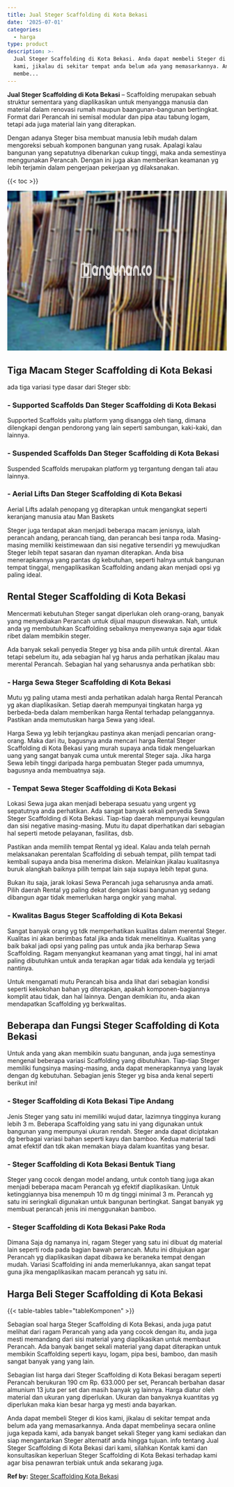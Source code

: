 ```yaml
---
title: Jual Steger Scaffolding di Kota Bekasi
date: '2025-07-01'
categories:
  - harga
type: product
description: >-
  Jual Steger Scaffolding di Kota Bekasi. Anda dapat membeli Steger di kios
  kami, jikalau di sekitar tempat anda belum ada yang memasarkannya. Anda dapat
  membe...
---
```


**Jual Steger Scaffolding di Kota Bekasi** – Scaffolding merupakan sebuah struktur sementara yang diaplikasikan untuk menyangga manusia dan material dalam renovasi rumah maupun baangunan-bangunan bertingkat. Format dari Perancah ini semisal modular dan pipa atau tabung logam, tetapi ada juga material lain yang diterapkan.

Dengan adanya Steger bisa membuat manusia lebih mudah dalam mengoreksi sebuah komponen bangunan yang rusak. Apalagi kalau bangunan yang sepatutnya dibenarkan cukup tinggi, maka anda semestinya menggunakan Perancah. Dengan ini juga akan memberikan keamanan yg lebih terjamin dalam pengerjaan pekerjaan yg dilaksanakan.

{{< toc >}}

![Jual Steger Scaffolding di Kota Bekasi](/images/sewa-scaffolding-steger-14.png)

## Tiga Macam Steger Scaffolding di Kota Bekasi

ada tiga variasi type dasar dari Steger sbb:

### \- Supported Scaffolds Dan Steger Scaffolding di Kota Bekasi

Supported Scaffolds yaitu platform yang disangga oleh tiang, dimana dilengkapi dengan pendorong yang lain seperti sambungan, kaki-kaki, dan lainnya.

### \- Suspended Scaffolds Dan Steger Scaffolding di Kota Bekasi

Suspended Scaffolds merupakan platform yg tergantung dengan tali atau lainnya.

### \- Aerial Lifts Dan Steger Scaffolding di Kota Bekasi

Aerial Lifts adalah penopang yg diterapkan untuk mengangkat seperti keranjang manusia atau Man Baskets

Steger juga terdapat akan menjadi beberapa macam jenisnya, ialah perancah andang, perancah tiang, dan perancah besi tanpa roda. Masing-masing memiliki keistimewaan dan sisi negative tersendiri yg mewujudkan Steger lebih tepat sasaran dan nyaman diterapkan. Anda bisa menerapkannya yang pantas dg kebutuhan, seperti halnya untuk bangunan tempat tinggal, mengaplikasikan Scaffolding andang akan menjadi opsi yg paling ideal.

## Rental Steger Scaffolding di Kota Bekasi

Mencermati kebutuhan Steger sangat diperlukan oleh orang-orang, banyak yang menyediakan Perancah untuk dijual maupun disewakan. Nah, untuk anda yg membutuhkan Scaffolding sebaiknya menyewanya saja agar tidak ribet dalam membikin steger.

Ada banyak sekali penyedia Steger yg bisa anda pilih untuk dirental. Akan tetapi sebelum itu, ada sebagian hal yg harus anda perhatikan jikalau mau merental Perancah. Sebagian hal yang seharusnya anda perhatikan sbb:

### \- Harga Sewa Steger Scaffolding di Kota Bekasi

Mutu yg paling utama mesti anda perhatikan adalah harga Rental Perancah yg akan diaplikasikan. Setiap daerah mempunyai tingkatan harga yg berbeda-beda dalam memberikan harga Rental terhadap pelanggannya. Pastikan anda memutuskan harga Sewa yang ideal.

Harga Sewa yg lebih terjangkau pastinya akan menjadi pencarian orang-orang. Maka dari itu, bagusnya anda mencari harga Rental Steger Scaffolding di Kota Bekasi yang murah supaya anda tidak mengeluarkan uang yang sangat banyak cuma untuk merental Steger saja. Jika harga Sewa lebih tinggi daripada harga pembuatan Steger pada umumnya, bagusnya anda membuatnya saja.

### \- Tempat Sewa Steger Scaffolding di Kota Bekasi

Lokasi Sewa juga akan menjadi beberapa sesuatu yang urgent yg sepatutnya anda perhatikan. Ada sangat banyak sekali penyedia Sewa Steger Scaffolding di Kota Bekasi. Tiap-tiap daerah mempunyai keunggulan dan sisi negative masing-masing. Mutu itu dapat diperhatikan dari sebagian hal seperti metode pelayanan, fasilitas, dsb.

Pastikan anda memilih tempat Rental yg ideal. Kalau anda telah pernah melaksanakan perentalan Scaffolding di sebuah tempat, pilih tempat tadi kembali supaya anda bisa menerima diskon. Melainkan jikalau kualitasnya buruk alangkah baiknya pilih tempat lain saja supaya lebih tepat guna.

Bukan itu saja, jarak lokasi Sewa Perancah juga seharusnya anda amati. Pilih daerah Rental yg paling dekat dengan lokasi bangunan yg sedang dibangun agar tidak memerlukan harga ongkir yang mahal.

### \- Kwalitas Bagus Steger Scaffolding di Kota Bekasi

Sangat banyak orang yg tdk memperhatikan kualitas dalam merental Steger. Kualitas ini akan berimbas fatal jika anda tidak menelitinya. Kualitas yang baik bakal jadi opsi yang paling pas untuk anda jika berharap Sewa Scaffolding. Ragam menyangkut keamanan yang amat tinggi, hal ini amat paling dibutuhkan untuk anda terapkan agar tidak ada kendala yg terjadi nantinya.

Untuk mengamati mutu Perancah bisa anda lihat dari sebagian kondisi seperti kekokohan bahan yg diterapkan, apakah komponen-bagiannya komplit atau tidak, dan hal lainnya. Dengan demikian itu, anda akan mendapatkan Scaffolding yg berkwalitas.

## Beberapa dan Fungsi Steger Scaffolding di Kota Bekasi

Untuk anda yang akan membikin suatu bangunan, anda juga semestinya mengenal beberapa variasi Scaffolding yang dibutuhkan. Tiap-tiap Steger memiliki fungsinya masing-masing, anda dapat menerapkannya yang layak dengan dg kebutuhan. Sebagian jenis Steger yg bisa anda kenal seperti berikut ini!

### \- Steger Scaffolding di Kota Bekasi Tipe Andang

Jenis Steger yang satu ini memiliki wujud datar, lazimnya tingginya kurang lebih 3 m. Beberapa Scaffolding yang satu ini yang digunakan untuk bangunan yang mempunyai ukuran rendah. Steger anda dapat diciptakan dg berbagai variasi bahan seperti kayu dan bamboo. Kedua material tadi amat efektif dan tdk akan memakan biaya dalam kuantitas yang besar.

### \- Steger Scaffolding di Kota Bekasi Bentuk Tiang

Steger yang cocok dengan model andang, untuk contoh tiang juga akan menjadi beberapa macam Perancah yg efektif diaplikasikan. Untuk ketinggiannya bisa menempuh 10 m dg tinggi minimal 3 m. Perancah yg satu ini seringkali digunakan untuk bangunan bertingkat. Sangat banyak yg membuat perancah jenis ini menggunakan bamboo.

### \- Steger Scaffolding di Kota Bekasi Pake Roda

Dimana Saja dg namanya ini, ragam Steger yang satu ini dibuat dg material lain seperti roda pada bagian bawah perancah. Mutu ini ditujukan agar Perancah yg diaplikasikan dapat dibawa ke beraneka tempat dengan mudah. Variasi Scaffolding ini anda memerlukannya, akan sangat tepat guna jika mengaplikasikan macam perancah yg satu ini.

## Harga Beli Steger Scaffolding di Kota Bekasi

{{< table-tables table="tableKomponen" >}}

Sebagian soal harga Steger Scaffolding di Kota Bekasi, anda juga patut melihat dari ragam Perancah yang ada yang cocok dengan itu, anda juga mesti memandang dari sisi material yang diaplikasikan untuk membaut Perancah. Ada banyak banget sekali material yang dapat diterapkan untuk membikin Scaffolding seperti kayu, logam, pipa besi, bamboo, dan masih sangat banyak yang yang lain.

Sebagian list harga dari Steger Scaffolding di Kota Bekasi beragam seperti Perancah berukuran 190 cm Rp. 633.000 per set, Perancah berbahan dasar almunium 13 juta per set dan masih banyak yg lainnya. Harga diatur oleh material dan ukuran yang diperlukan. Ukuran dan banyaknya kuantitas yg diperlukan maka kian besar harga yg mesti anda bayarkan.

Anda dapat membeli Steger di kios kami, jikalau di sekitar tempat anda belum ada yang memasarkannya. Anda dapat membelinya secara online juga kepada kami, ada banyak banget sekali Steger yang kami sediakan dan siap mengantarkan Steger alternatif anda hingga tujuan. info tentang Jual Steger Scaffolding di Kota Bekasi dari kami, silahkan Kontak kami dan konsultasikan keperluan Steger Scaffolding di Kota Bekasi terhadap kami agar bisa penawran terbiak untuk anda sekarang juga.

**Ref by:** [Steger Scaffolding Kota Bekasi](https://id.wikipedia.org/wiki/Steger)
